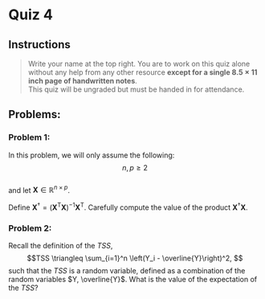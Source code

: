 # Quiz 4


## Instructions

>  Write your name at the top right.  You are to work on this quiz alone without any help 
>  from any other resource <b>except for a single $8.5 \times 11$ inch page of handwritten notes</b>.  
>  This quiz will be ungraded but must be handed in for attendance. 


## Problems:

### Problem 1:

In this problem, we will only assume the following: 
$$n, p \geq 2 $$  
and let $\mathbf{X}\in \mathbb{R}^{n \times p}$.

Define $\mathbf{X}^\dagger = \left(\mathbf{X}^\mathrm{T} \mathbf{X}\right)^{-1} \mathbf{X}^\mathrm{T}$. Carefully compute the value of the product $\mathbf{X}^\dagger \mathbf{X}.$

<div class="answer_div"></div>

<div class="pagebreak"></div>

### Problem 2:
Recall the definition of the $TSS$,
$$TSS \triangleq \sum_{i=1}^n \left(Y_i - \overline{Y}\right)^2, $$
such that the $TSS$ is a random variable, defined as a combination of the random variables $Y, \overline{Y}$. What is the value of the expectation of the $TSS$?


